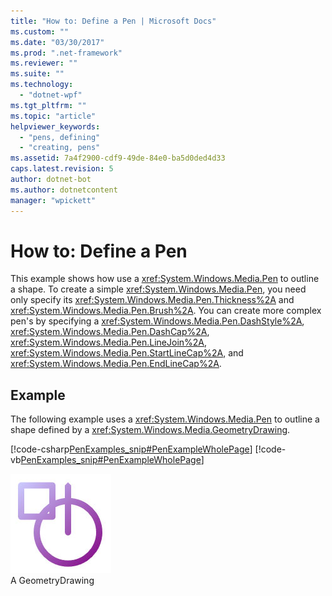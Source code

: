 ```yaml
---
title: "How to: Define a Pen | Microsoft Docs"
ms.custom: ""
ms.date: "03/30/2017"
ms.prod: ".net-framework"
ms.reviewer: ""
ms.suite: ""
ms.technology: 
  - "dotnet-wpf"
ms.tgt_pltfrm: ""
ms.topic: "article"
helpviewer_keywords: 
  - "pens, defining"
  - "creating, pens"
ms.assetid: 7a4f2900-cdf9-49de-84e0-ba5d0ded4d33
caps.latest.revision: 5
author: dotnet-bot
ms.author: dotnetcontent
manager: "wpickett"
---
```

# How to: Define a Pen
This example shows how use a              <xref:System.Windows.Media.Pen> to outline a shape. To create a simple              <xref:System.Windows.Media.Pen>, you need only specify its              <xref:System.Windows.Media.Pen.Thickness%2A> and              <xref:System.Windows.Media.Pen.Brush%2A>. You can create more complex pen's by specifying a              <xref:System.Windows.Media.Pen.DashStyle%2A>,              <xref:System.Windows.Media.Pen.DashCap%2A>,              <xref:System.Windows.Media.Pen.LineJoin%2A>,              <xref:System.Windows.Media.Pen.StartLineCap%2A>, and              <xref:System.Windows.Media.Pen.EndLineCap%2A>.  
  
## Example  
 The following example uses a                      <xref:System.Windows.Media.Pen> to outline a shape defined by a                      <xref:System.Windows.Media.GeometryDrawing>.  
  
 [!code-csharp[PenExamples_snip#PenExampleWholePage](../../../../samples/snippets/csharp/VS_Snippets_Wpf/PenExamples_snip/CSharp/PenExample.cs#penexamplewholepage)]
 [!code-vb[PenExamples_snip#PenExampleWholePage](../../../../samples/snippets/visualbasic/VS_Snippets_Wpf/PenExamples_snip/VisualBasic/PenExample.vb#penexamplewholepage)]  
  
 ![Outlines produces by a Pen](../../../../docs/framework/wpf/graphics-multimedia/media/graphicsmm-simple-pen.jpg "graphicsmm_simple_pen")  
A GeometryDrawing